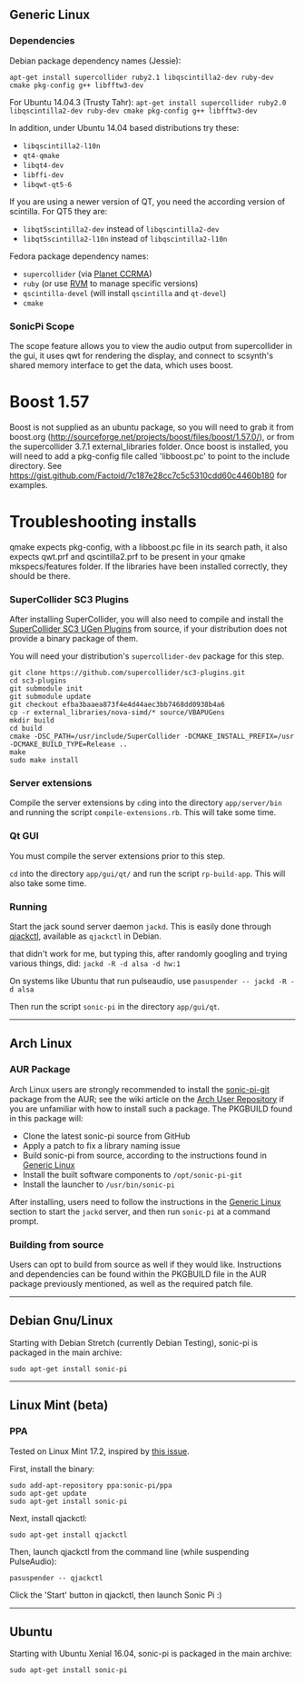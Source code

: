 ## Generic Linux

### Dependencies

Debian package dependency names (Jessie):

`apt-get install supercollider ruby2.1 libqscintilla2-dev ruby-dev cmake pkg-config g++ libfftw3-dev`

For Ubuntu 14.04.3 (Trusty Tahr):
`apt-get install supercollider ruby2.0 libqscintilla2-dev ruby-dev cmake pkg-config g++ libfftw3-dev`

In addition, under Ubuntu 14.04 based distributions try these:

* `libqscintilla2-l10n`
* `qt4-qmake`
* `libqt4-dev`
* `libffi-dev`
* `libqwt-qt5-6`

If you are using a newer version of QT, you need the according version of scintilla. For QT5 they are:

* `libqt5scintilla2-dev` instead of `libqscintilla2-dev`
* `libqt5scintilla2-l10n` instead of `libqscintilla2-l10n`

Fedora package dependency names:

* `supercollider` (via [Planet CCRMA](http://ccrma.stanford.edu/planetccrma/software/installplanettwenty.html))
* `ruby` (or use [RVM](http://rvm.io/) to manage specific versions)
* `qscintilla-devel` (will install `qscintilla` and `qt-devel`)
* `cmake`

### SonicPi Scope
The scope feature allows you to view the audio output from supercollider in the gui, it uses qwt for
rendering the display, and connect to scsynth's shared memory interface to get the data, which uses boost.

# Boost 1.57
Boost is not supplied as an ubuntu package, so you will need to grab it from boost.org
(http://sourceforge.net/projects/boost/files/boost/1.57.0/), or from the supercollider 3.7.1 
external_libraries folder. Once boost is installed, you will need to add a pkg-config
file called 'libboost.pc' to point to the include directory. See https://gist.github.com/Factoid/7c187e28cc7c5c5310cdd60c4460b180 for examples.

# Troubleshooting installs
qmake expects pkg-config, with a libboost.pc file in its search path, it also expects qwt.prf and qscintilla2.prf
to be present in your qmake mkspecs/features folder. If the libraries have been installed correctly, they
should be there.

### SuperCollider SC3 Plugins

After installing SuperCollider, you will also need to compile and
install the [SuperCollider SC3 UGen Plugins](https://github.com/supercollider/sc3-plugins)
from source, if your distribution does not provide a binary package of them.

You will need your distribution's `supercollider-dev` package for this step.

```
git clone https://github.com/supercollider/sc3-plugins.git
cd sc3-plugins
git submodule init
git submodule update
git checkout efba3baaea873f4e4d44aec3bb7468dd0938b4a6
cp -r external_libraries/nova-simd/* source/VBAPUGens
mkdir build
cd build
cmake -DSC_PATH=/usr/include/SuperCollider -DCMAKE_INSTALL_PREFIX=/usr -DCMAKE_BUILD_TYPE=Release ..
make
sudo make install
```

### Server extensions

Compile the server extensions by `cd`ing into the directory `app/server/bin` and running the script `compile-extensions.rb`. This will take some time.

### Qt GUI

You must compile the server extensions prior to this step.

`cd` into the directory `app/gui/qt/` and run the script `rp-build-app`. This will also take some time.

### Running

Start the jack sound server daemon `jackd`. This is easily done through [qjackctl](http://qjackctl.sourceforge.net/), available as `qjackctl` in Debian.

that didn't work for me, but typing this, after randomly googling and trying various things, did:
`jackd -R -d alsa -d hw:1`

On systems like Ubuntu that run pulseaudio, use
`pasuspender -- jackd -R -d alsa`

Then run the script `sonic-pi` in the directory `app/gui/qt`.

----

## Arch Linux

### AUR Package

Arch Linux users are strongly recommended to install the [sonic-pi-git](https://aur.archlinux.org/packages/sonic-pi-git/) package from the AUR; see the wiki article on the [Arch User Repository](https://wiki.archlinux.org/index.php/Arch_User_Repository) if you are unfamiliar with how to install such a package. The PKGBUILD found in this package will:
* Clone the latest sonic-pi source from GitHub
* Apply a patch to fix a library naming issue
* Build sonic-pi from source, according to the instructions found in [Generic Linux](#generic-linux)
* Install the built software components to `/opt/sonic-pi-git`
* Install the launcher to `/usr/bin/sonic-pi`

After installing, users need to follow the instructions in the [Generic Linux](#generic-linux) section to start the `jackd` server, and then run `sonic-pi` at a command prompt.

### Building from source

Users can opt to build from source as well if they would like. Instructions and dependencies can be found within the PKGBUILD file in the AUR package previously mentioned, as well as the required patch file.

----

## Debian Gnu/Linux

Starting with Debian Stretch (currently Debian Testing), sonic-pi is packaged in the main archive:
```
sudo apt-get install sonic-pi
```

----

## Linux Mint (beta)

### PPA

Tested on Linux Mint 17.2, inspired by [this issue](https://github.com/samaaron/sonic-pi/issues/827).

First, install the binary:

```
sudo add-apt-repository ppa:sonic-pi/ppa
sudo apt-get update
sudo apt-get install sonic-pi
```

Next, install qjackctl:

`sudo apt-get install qjackctl`

Then, launch qjackctl from the command line (while suspending PulseAudio):

`pasuspender -- qjackctl`

Click the 'Start' button in qjackctl, then launch Sonic Pi :)

----

## Ubuntu

Starting with Ubuntu Xenial 16.04, sonic-pi is packaged in the main archive:
```
sudo apt-get install sonic-pi
```

